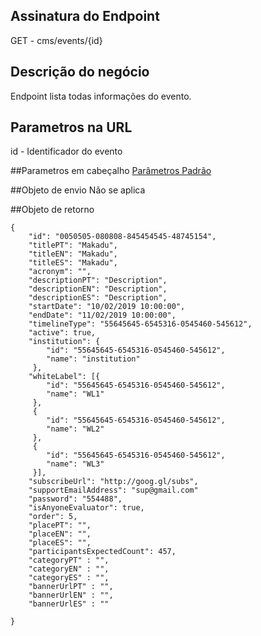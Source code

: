 ## Assinatura do Endpoint

GET - cms/events/{id}

## Descrição do negócio
Endpoint lista todas informações do evento.

## Parametros na URL
id - Identificador do evento

##Parametros em cabeçalho
[Parâmetros Padrão](/API-\(Endpoints\)/Parâmetros-Padrão)

##Objeto de envio
Não se aplica

##Objeto de retorno

```
{
    "id": "0050505-080808-845454545-48745154",
    "titlePT": "Makadu",
    "titleEN": "Makadu",
    "titleES": "Makadu",
    "acronym": "",
    "descriptionPT": "Description",
    "descriptionEN": "Description",
    "descriptionES": "Description",
    "startDate": "10/02/2019 10:00:00",
    "endDate": "11/02/2019 10:00:00",
    "timelineType": "55645645-6545316-0545460-545612",
    "active": true,
    "institution": {
        "id": "55645645-6545316-0545460-545612",
        "name": "institution"
     },
    "whiteLabel": [{
        "id": "55645645-6545316-0545460-545612",
        "name": "WL1"
     },
     {
        "id": "55645645-6545316-0545460-545612",
        "name": "WL2"
     },
     {
        "id": "55645645-6545316-0545460-545612",
        "name": "WL3"
     }],
    "subscribeUrl": "http://goog.gl/subs",
    "supportEmailAddress": "sup@gmail.com"
    "password": "554488",
    "isAnyoneEvaluator": true, 
    "order": 5, 
    "placePT": "",
    "placeEN": "",
    "placeES": "", 
    "participantsExpectedCount": 457, 
    "categoryPT" : "", 
    "categoryEN" : "",
    "categoryES" : "",
    "bannerUrlPT" : "", 
    "bannerUrlEN" : "",
    "bannerUrlES" : ""

}
```